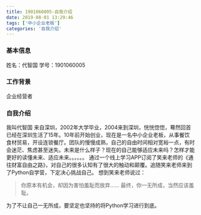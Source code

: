 ```yaml
---
title: 1901060005-自我介绍
date: 2019-08-01 13:29:46
tags: ['中小企业老板']
categories: '自我介绍'
---
```


### 基本信息
姓名：代智国
学号：1901060005

### 工作背景
企业经营者

### 自我介绍
我叫代智国
来自深圳，2002年大学毕业，2004来到深圳，恍恍惚惚，蓦然回首已经在深圳生活了15年。10年前开始创业，现在是一名中小企业老板，从事餐饮食材贸易，开设连锁餐厅。团队的慢慢成熟，自己的自由时间相对宽裕一点，有时会迷茫、焦虑甚至迷失。未来是什么样子？现在的自己能够适应未来吗？怎样才能更好的读懂未来、适应未来。。。。。。
通过一个线上学习APP订阅了笑来老师的《通往财富自由之路》，对自己的很多认知有了很大的触动和颠覆。追随笑来老师来到了Python自学营，下定决心挑战自己。
想到笑来老师说过：
> 你原本有机会，却因为害怕羞耻而放弃…… 最终，你一无所成，当然应该羞耻。

为了不让自己一无所成，要坚定也坚持的将Python学习进行到底。